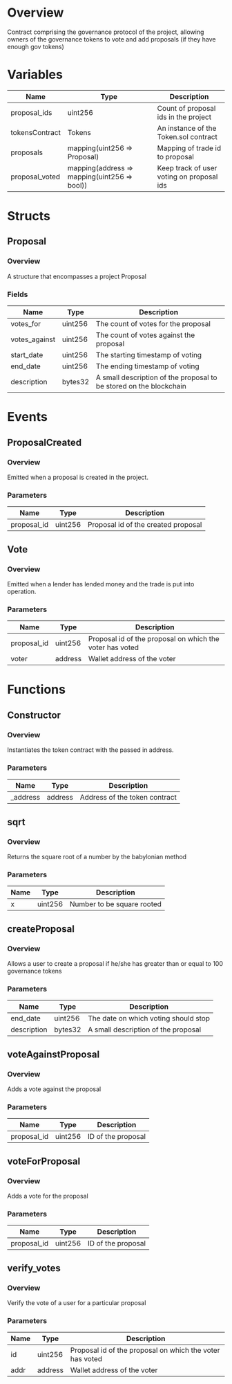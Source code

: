 # Overview
Contract comprising the governance protocol of the project, allowing owners of the governance tokens to vote and add proposals (if they have enough gov tokens)

# Variables

| Name           | Type                                         | Description                               |
| -------------- | -------------------------------------------- | ----------------------------------------- |
| proposal_ids   | uint256                                      | Count of proposal ids in the project      |
| tokensContract | Tokens                                       | An instance of the Token.sol contract     |
| proposals      | mapping(uint256 => Proposal)                 | Mapping of trade id to proposal           |
| proposal_voted | mapping(address => mapping(uint256 => bool)) | Keep track of user voting on proposal ids |

# Structs

## Proposal

### Overview
A structure that encompasses a project Proposal

### Fields
| Name          | Type    | Description                                                        |
| ------------- | ------- | ------------------------------------------------------------------ |
| votes_for     | uint256 | The count of votes for the proposal                                |
| votes_against | uint256 | The count of votes against the proposal                            |
| start_date    | uint256 | The starting timestamp of voting                                   |
| end_date      | uint256 | The ending timestamp of voting                                     |
| description   | bytes32 | A small description of the proposal to be stored on the blockchain |


# Events

## ProposalCreated

### Overview
Emitted when a proposal is created in the project.

### Parameters
| Name        | Type    | Description                           |
| ----------- | ------- | ------------------------------------- |
| proposal_id | uint256 | Proposal id of the created proposal   |

## Vote

### Overview
Emitted when a lender has lended money and the trade is put into operation.

### Parameters
| Name        | Type    | Description                                              |
| ----------- | ------- | -------------------------------------------------------- |
| proposal_id | uint256 | Proposal id of the proposal on which the voter has voted |
| voter       | address | Wallet address of the voter                              |

# Functions

## Constructor

### Overview
Instantiates the token contract with the passed in address.

### Parameters
| Name     | Type     | Description                     |
| -------- | -------- | ------------------------------- |
| _address | address  | Address of the token contract   |

## sqrt

### Overview
Returns the square root of a number by the babylonian method

### Parameters
| Name | Type     | Description                 |
| ---- | -------- | --------------------------- |
| x    | uint256  | Number to be square rooted  |


## createProposal

### Overview
Allows a user to create a proposal if he/she has greater than or equal to 100 governance tokens

### Parameters
| Name          | Type    | Description                          |
| ------------- | ------- | ------------------------------------ |
| end_date      | uint256 | The date on which voting should stop |
| description   | bytes32 | A small description of the proposal  |

## voteAgainstProposal

### Overview
Adds a vote against the proposal

### Parameters
| Name        | Type    | Description        |
| ----------- | ------- | ------------------ |
| proposal_id | uint256 | ID of the proposal |


## voteForProposal

### Overview
Adds a vote for the proposal

### Parameters
| Name        | Type    | Description        |
| ----------- | ------- | ------------------ |
| proposal_id | uint256 | ID of the proposal |

## verify_votes

### Overview
Verify the vote of a user for a particular proposal

### Parameters
| Name | Type    | Description                                              |
| ---- | ------- | -------------------------------------------------------- |
| id   | uint256 | Proposal id of the proposal on which the voter has voted |
| addr | address | Wallet address of the voter                              |